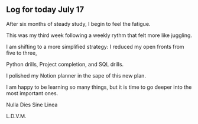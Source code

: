 ## Log for today July 17

After six months of steady study, I begin to feel the fatigue.

This was my third week following a weekly rythm that felt more like juggling. 

I am shifting to a more simplified strategy: I reduced my open fronts from five to three,

Python drills, Project completion, and SQL drills.

I polished my Notion planner in the sape of this new plan.




I am happy to be learning so many things, but it is time to go deeper into the 
most important ones.


Nulla Dies Sine Linea

L.D.V.M.